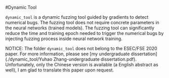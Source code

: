 #Dynamic Tool

`dynamic_tool` is a dynamic fuzzing tool guided by gradients to detect numerical bugs. The fuzzing tool does not require concrete parameters in the neural networks (trained models). The fuzzing tool can significantly reduce the time and training epoch needed to trigger the numerical bugs by injecting fuzzing process inside neural network training.

NOTICE: The folder `dynamic_tool` does not belong to the ESEC/FSE 2020 paper. For more information, please see [my undergraduate dissertation](./dynamic_tool/Yuhao Zhang-undergraduate dissertation.pdf). Unfortunately, only the Chinese version is available (a English abstract as well), I am glad to translate this paper upon request. 

